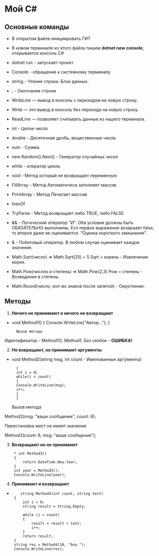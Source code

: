 # Мой C\#

## Основные команды

* В открытом файле инициировать ГИТ

* В новом терминале из этого файла пишем **dotnet new console**, открывается консоль С#

* dotnet run - запускает проект

* Console - обращение к системному терминалу

* string - Чтение строки. Блок данных.

* ; - Окончание строки

* WriteLine — вывод в консоль с переходом на новую строку.

* Write — это вывод в консоль без перехода на новую строку.

* ReadLine — позволяет считывать данные из нашего терминала.
* int - Целое число

* double - Десятичная дробь, вещественные числа

* sum - Сумма.

* new Random().Next() - Генератор случайных чисел

* while - оператор цикла.

* void - Метод который не возвращает переменную

* FillArray - Метод Автоматичеси заполняет массив

* PrintArray - Метод Печатает массив

* InexOf

* TryParse - Метод возвращает либо TRUE, либо FALSE

* && - Логический оператор "И". Оба условия должны быть ОБЯЗАТЕЛЬНО выполнены. Есл первое выражение возвраает false, то второе даже не оценивается. "Оценка короткого замыкания".

* & - Побитовый оператор. В любом случае оценивает каждое значение.

* Math.Sqrt(число) => Math.Sqrt(25) = 5 Sqrt = корень - Извлечение корня.

* Math.Pow(числло и степень) => Math.Pow(2,3) Pow = степень - Возведение в степень.

* Math.Round(число, кол-во знаков после запятой) - Округление.

## Методы

1. **Ничего не принимают и ничего не возвращают**

* void Method1()
{
    Console.WriteLine("Автор...");
}

        Вызов метода

Идентификатор - Method1();
Method1; *Без скобок* - **ОШИБКА!**

2. **Не вовращают, но принимают аргументы**

* void Method2(string msg, int count - Именованные аргументы)

        {
        int i = 0;
        while(i < count)
        {
        Console.WriteLine(msg);
        i++;
        }
        }
    Вызов метода

Method2(msg: "ваше сообщение", count: 6);

Перестановка мест не имеет значения

Method2(count: 6, msg: "ваше сообщение");

3. **Возвращают но не принимают**

        * int Method3()
        {
            return DateTime.Now.Year;
        }
        int year = Method3();
        Console.WriteLine(year);

4. **Принимают и возвращают**

 *         string Method4(int count, string text)
        {
            int i = 0;
            string result = String.Empty;

            while (i < count)
            {
                result = result + text;
                i++;
            }
            return result;
        }
        string res = Method4(10, "boo ");
        Console.WriteLine(res);